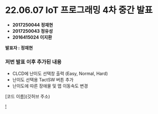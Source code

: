 # **22.06.07 IoT 프로그래밍 4차 중간 발표**

*   **2017250044 정재현**
*   **2017250043 정유성**
*   **2016415024 이지환**

**발표자 : 정재현**
<br/>

### 저번 발표 이후 추가된 내용
+ CLCD에 난이도 선택창 출력 (Easy, Normal, Hard)
+ 난이도 선택용 TactSW 버튼 추가
+ 난이도에 따른 장애물 및 맵 이동속도 변경


[코드 이름](깃허브 주소)

[!](https://youtu.be/etlcd87EK2s)
